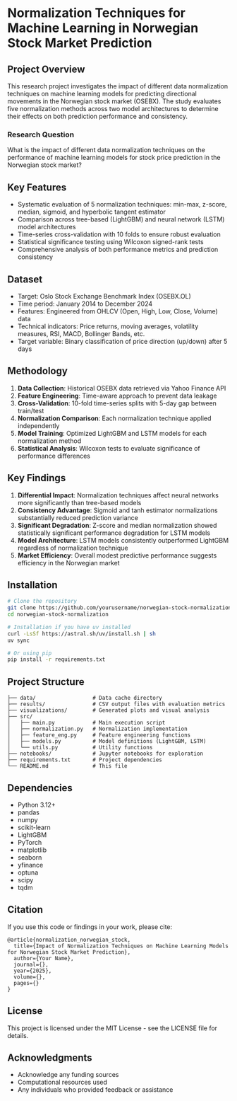 # Normalization Techniques for Machine Learning in Norwegian Stock Market Prediction

## Project Overview

This research project investigates the impact of different data normalization techniques on machine learning models for predicting directional movements in the Norwegian stock market (OSEBX). The study evaluates five normalization methods across two model architectures to determine their effects on both prediction performance and consistency.

### Research Question

What is the impact of different data normalization techniques on the performance of machine learning models for stock price prediction in the Norwegian stock market?

## Key Features

- Systematic evaluation of 5 normalization techniques: min-max, z-score, median, sigmoid, and hyperbolic tangent estimator
- Comparison across tree-based (LightGBM) and neural network (LSTM) model architectures
- Time-series cross-validation with 10 folds to ensure robust evaluation
- Statistical significance testing using Wilcoxon signed-rank tests
- Comprehensive analysis of both performance metrics and prediction consistency

## Dataset

- Target: Oslo Stock Exchange Benchmark Index (OSEBX.OL)
- Time period: January 2014 to December 2024
- Features: Engineered from OHLCV (Open, High, Low, Close, Volume) data
- Technical indicators: Price returns, moving averages, volatility measures, RSI, MACD, Bollinger Bands, etc.
- Target variable: Binary classification of price direction (up/down) after 5 days

## Methodology

1. **Data Collection**: Historical OSEBX data retrieved via Yahoo Finance API
2. **Feature Engineering**: Time-aware approach to prevent data leakage
3. **Cross-Validation**: 10-fold time-series splits with 5-day gap between train/test
4. **Normalization Comparison**: Each normalization technique applied independently
5. **Model Training**: Optimized LightGBM and LSTM models for each normalization method
6. **Statistical Analysis**: Wilcoxon tests to evaluate significance of performance differences

## Key Findings

1. **Differential Impact**: Normalization techniques affect neural networks more significantly than tree-based models
2. **Consistency Advantage**: Sigmoid and tanh estimator normalizations substantially reduced prediction variance
3. **Significant Degradation**: Z-score and median normalization showed statistically significant performance degradation for LSTM models
4. **Model Architecture**: LSTM models consistently outperformed LightGBM regardless of normalization technique
5. **Market Efficiency**: Overall modest predictive performance suggests efficiency in the Norwegian market

## Installation

```bash
# Clone the repository
git clone https://github.com/yourusername/norwegian-stock-normalization.git
cd norwegian-stock-normalization

# Installation if you have uv installed
curl -LsSf https://astral.sh/uv/install.sh | sh
uv sync

# Or using pip
pip install -r requirements.txt
```

## Project Structure

```
├── data/                  # Data cache directory
├── results/               # CSV output files with evaluation metrics
├── visualizations/        # Generated plots and visual analysis
├── src/
│   ├── main.py            # Main execution script
│   ├── normalization.py   # Normalization implementation
│   ├── feature_eng.py     # Feature engineering functions
│   ├── models.py          # Model definitions (LightGBM, LSTM)
│   └── utils.py           # Utility functions
├── notebooks/             # Jupyter notebooks for exploration
├── requirements.txt       # Project dependencies
└── README.md              # This file
```

## Dependencies

- Python 3.12+
- pandas
- numpy
- scikit-learn
- LightGBM
- PyTorch
- matplotlib
- seaborn
- yfinance
- optuna
- scipy
- tqdm

## Citation

If you use this code or findings in your work, please cite:

```
@article{normalization_norwegian_stock,
  title={Impact of Normalization Techniques on Machine Learning Models for Norwegian Stock Market Prediction},
  author={Your Name},
  journal={},
  year={2025},
  volume={},
  pages={}
}
```

## License

This project is licensed under the MIT License - see the LICENSE file for details.

## Acknowledgments

- Acknowledge any funding sources
- Computational resources used
- Any individuals who provided feedback or assistance

